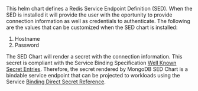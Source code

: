 This helm chart defines a Redis Service Endpoint Definition (SED). When the SED is installed it will provide the user with the oportunity to provide connection information as well as credentials to authenticate. The following are the values that can be customized when the SED chart is installed:

1. Hostname
2. Password

The SED Chart will render a secret with the connection information. This secret is compliant with the Service Binding Specification [Well Known Secret Entries](https://github.com/servicebinding/spec#well-known-secret-entries). Therefore, the secret rendered by MongoDB SED Chart is a bindable service endpoint that can be projected to workloads using the Service [Binding Direct Secret Reference](https://github.com/servicebinding/spec#well-known-secret-entries).